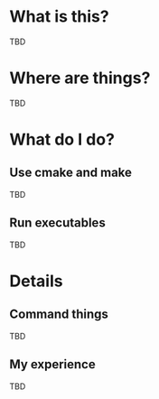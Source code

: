 # What is this?
TBD

# Where are things?
TBD

# What do I do?

## Use cmake and make
TBD

## Run executables
TBD

# Details

## Command things
TBD

## My experience
TBD


